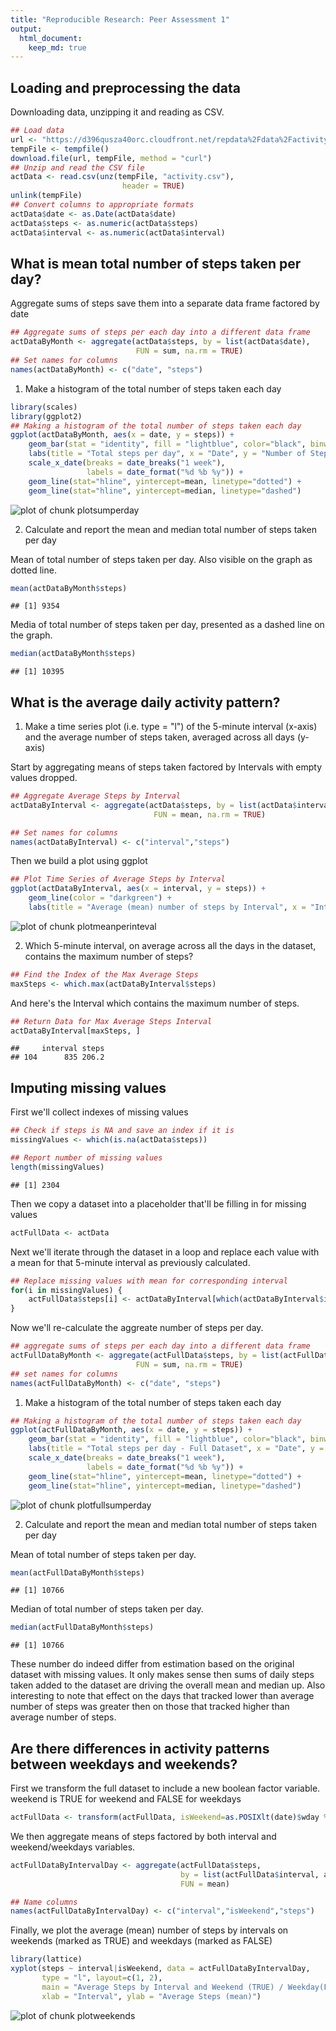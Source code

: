 ```yaml
---
title: "Reproducible Research: Peer Assessment 1"
output: 
  html_document:
    keep_md: true
---
```


## Loading and preprocessing the data

Downloading data, unzipping it and reading as CSV.

```r
## Load data
url <- "https://d396qusza40orc.cloudfront.net/repdata%2Fdata%2Factivity.zip"
tempFile <- tempfile()
download.file(url, tempFile, method = "curl")
## Unzip and read the CSV file
actData <- read.csv(unz(tempFile, "activity.csv"),
                         header = TRUE)
unlink(tempFile)
## Convert columns to appropriate formats
actData$date <- as.Date(actData$date)
actData$steps <- as.numeric(actData$steps)
actData$interval <- as.numeric(actData$interval)
```


## What is mean total number of steps taken per day?

Aggregate sums of steps save them into a separate data frame factored by date


```r
## Aggregate sums of steps per each day into a different data frame
actDataByMonth <- aggregate(actData$steps, by = list(actData$date),
                            FUN = sum, na.rm = TRUE)
## Set names for columns
names(actDataByMonth) <- c("date", "steps")
```

1. Make a histogram of the total number of steps taken each day

```r
library(scales)
library(ggplot2)
## Making a histogram of the total number of steps taken each day
ggplot(actDataByMonth, aes(x = date, y = steps)) + 
    geom_bar(stat = "identity", fill = "lightblue", color="black", binwidth = 2000) + 
    labs(title = "Total steps per day", x = "Date", y = "Number of Steps") +
    scale_x_date(breaks = date_breaks("1 week"),
                 labels = date_format("%d %b %y")) +
    geom_line(stat="hline", yintercept=mean, linetype="dotted") +
    geom_line(stat="hline", yintercept=median, linetype="dashed")
```

![plot of chunk plotsumperday](plotsumperday.png) 

2. Calculate and report the mean and median total number of steps taken per day

Mean of total number of steps taken per day. Also visible on the graph as dotted line.


```r
mean(actDataByMonth$steps)
```

```
## [1] 9354
```

Media of total number of steps taken per day, presented as a dashed line on the graph.


```r
median(actDataByMonth$steps)
```

```
## [1] 10395
```

## What is the average daily activity pattern?

1. Make a time series plot (i.e. type = "l") of the 5-minute interval (x-axis) and the average number of steps taken, averaged across all days (y-axis)

Start by aggregating means of steps taken factored by Intervals with empty values dropped.


```r
## Aggregate Average Steps by Interval
actDataByInterval <- aggregate(actData$steps, by = list(actData$interval),
                                FUN = mean, na.rm = TRUE)

## Set names for columns
names(actDataByInterval) <- c("interval","steps")
```

Then we build a plot using ggplot


```r
## Plot Time Series of Average Steps by Interval
ggplot(actDataByInterval, aes(x = interval, y = steps)) + 
    geom_line(color = "darkgreen") + 
    labs(title = "Average (mean) number of steps by Interval", x = "Interval", y = "Number of steps")
```

![plot of chunk plotmeanperinteval](plotmeanperinteval.png) 

2. Which 5-minute interval, on average across all the days in the dataset, contains the maximum number of steps?


```r
## Find the Index of the Max Average Steps
maxSteps <- which.max(actDataByInterval$steps)
```

And here's the Interval which contains the maximum number of steps.


```r
## Return Data for Max Average Steps Interval
actDataByInterval[maxSteps, ]
```

```
##     interval steps
## 104      835 206.2
```

## Imputing missing values

First we'll collect indexes of missing values


```r
## Check if steps is NA and save an index if it is
missingValues <- which(is.na(actData$steps))

## Report number of missing values
length(missingValues)
```

```
## [1] 2304
```

Then we copy a dataset into a placeholder that'll be filling in for missing values

```r
actFullData <- actData
```

Next we'll iterate through the dataset in a loop and replace each value with a mean for that 5-minute interval as previously calculated.


```r
## Replace missing values with mean for corresponding interval
for(i in missingValues) {
    actFullData$steps[i] <- actDataByInterval[which(actDataByInterval$interval == actFullData[i, "interval"]), "steps"]
}
```

Now we'll re-calculate the aggreate number of steps per day.


```r
## aggregate sums of steps per each day into a different data frame
actFullDataByMonth <- aggregate(actFullData$steps, by = list(actFullData$date),
                            FUN = sum, na.rm = TRUE)
## set names for columns
names(actFullDataByMonth) <- c("date", "steps")
```

1. Make a histogram of the total number of steps taken each day

```r
## Making a histogram of the total number of steps taken each day
ggplot(actFullDataByMonth, aes(x = date, y = steps)) + 
    geom_bar(stat = "identity", fill = "lightblue", color="black", binwidth = 2000) + 
    labs(title = "Total steps per day - Full Dataset", x = "Date", y = "Number of Steps") +
    scale_x_date(breaks = date_breaks("1 week"),
                 labels = date_format("%d %b %y")) +
    geom_line(stat="hline", yintercept=mean, linetype="dotted") +
    geom_line(stat="hline", yintercept=median, linetype="dashed")
```

![plot of chunk plotfullsumperday](plotfullsumperday.png) 

2. Calculate and report the mean and median total number of steps taken per day

Mean of total number of steps taken per day.

```r
mean(actFullDataByMonth$steps)
```

```
## [1] 10766
```

Median of total number of steps taken per day.

```r
median(actFullDataByMonth$steps)
```

```
## [1] 10766
```

These number do indeed differ from estimation based on the original dataset with missing values. It only makes sense then sums of daily steps taken added to the dataset are driving the overall mean and median up. Also interesting to note that effect on the days that tracked lower than average number of steps was greater then on those that tracked higher than average number of steps.

## Are there differences in activity patterns between weekdays and weekends?

First we transform the full dataset to include a new boolean factor variable. weekend is TRUE for weekend and FALSE for weekdays

```r
actFullData <- transform(actFullData, isWeekend=as.POSIXlt(date)$wday %in% c(0, 6))
```

We then aggregate means of steps factored by both interval and weekend/weekdays variables.

```r
actFullDataByIntervalDay <- aggregate(actFullData$steps,
                                      by = list(actFullData$interval, actFullData$isWeekend),
                                      FUN = mean)

## Name columns
names(actFullDataByIntervalDay) <- c("interval","isWeekend","steps")
```

Finally, we plot the average (mean) number of steps by intervals on weekends (marked as TRUE) and weekdays (marked as FALSE)

```r
library(lattice)
xyplot(steps ~ interval|isWeekend, data = actFullDataByIntervalDay,
       type = "l", layout=c(1, 2),
       main = "Average Steps by Interval and Weekend (TRUE) / Weekday(FALSE)",
       xlab = "Interval", ylab = "Average Steps (mean)")
```

![plot of chunk plotweekends](plotweekends.png) 
